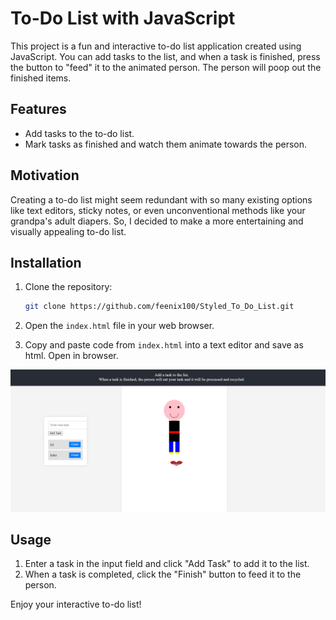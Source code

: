 # To-Do List with JavaScript

This project is a fun and interactive to-do list application created using JavaScript. You can add tasks to the list, and when a task is finished, press the button to "feed" it to the animated person. The person will poop out the finished items.

## Features

- Add tasks to the to-do list.
- Mark tasks as finished and watch them animate towards the person.

## Motivation

Creating a to-do list might seem redundant with so many existing options like text editors, sticky notes, or even unconventional methods like your grandpa's adult diapers. So, I decided to make a more entertaining and visually appealing to-do list.

## Installation

1. Clone the repository:
   ```sh
   git clone https://github.com/feenix100/Styled_To_Do_List.git
   ```
2. Open the `index.html` file in your web browser.

3. Copy and paste code from `index.html` into a text editor and save as html. Open in browser.

![To-Do List Screenshot](screenshot.png)

## Usage

1. Enter a task in the input field and click "Add Task" to add it to the list.
2. When a task is completed, click the "Finish" button to feed it to the person.

Enjoy your interactive to-do list!
